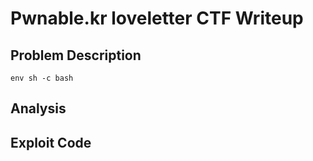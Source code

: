# Pwnable.kr loveletter CTF Writeup

## Problem Description

`env sh -c bash`

## Analysis

## Exploit Code

